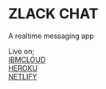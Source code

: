 <h1>ZLACK CHAT</h1>
<p>A realtime messaging app</p>

Live on;<br />
<a href="https://zlack-chat.eu-gb.cf.appdomain.cloud/">IBMCLOUD</a> <br />
<a href="https://zlack-chat.herokuapp.com/">HEROKU</a> <br />
<a href="https://5f7e3e352224ee2d2130e68d--ecstatic-rosalind-b0b5d4.netlify.app/">NETLIFY</a>

